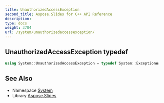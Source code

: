 ```yaml
---
title: UnauthorizedAccessException
second_title: Aspose.Slides for C++ API Reference
description: 
type: docs
weight: 3784
url: /system/unauthorizedaccessexception/
---
```

## UnauthorizedAccessException typedef




```cpp
using System::UnauthorizedAccessException = typedef System::ExceptionWrapper<Details_UnauthorizedAccessException >
```

## See Also

* Namespace [System](../)
* Library [Aspose.Slides](../../)